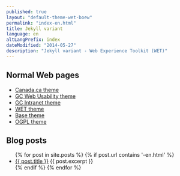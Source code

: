 ```yaml
---
published: true
layout: "default-theme-wet-boew"
permalink: "index-en.html"
title: Jekyll variant
language: en
altLangPrefix: index
dateModified: "2014-05-27"
description: "Jekyll variant - Web Experience Toolkit (WET)"
---
```


## Normal Web pages ##
* [Canada.ca theme](gcweb/index-en.html)
* [GC Web Usability theme](theme-gcwu-fegc/index-en.html)
* [GC Intranet theme](theme-gc-intranet/index-en.html)
* [WET theme](theme-wet-boew/index-en.html)
* [Base theme](theme-base/index-en.html)
* [OGPL theme](theme-ogpl/index-en.html)

## Blog posts ##
<ul>
{% for post in site.posts %}
{% if post.url contains '-en.html' %}
    <li>
		<a href="{{ post.url | remove_first:'/' }}">{{ post.title }}</a>
		{{ post.excerpt }}
    </li>
{% endif %}
{% endfor %}
</ul>
